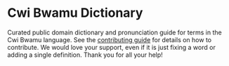
# Cwi Bwamu Dictionary

Curated public domain dictionary and pronunciation guide for terms in the Cwi Bwamu language. See the [contributing guide](https://github.com/drumworkteam/term/blob/make/.github/contributing.md) for details on how to contribute. We would love your support, even if it is just fixing a word or adding a single definition. Thank you for all your help!
